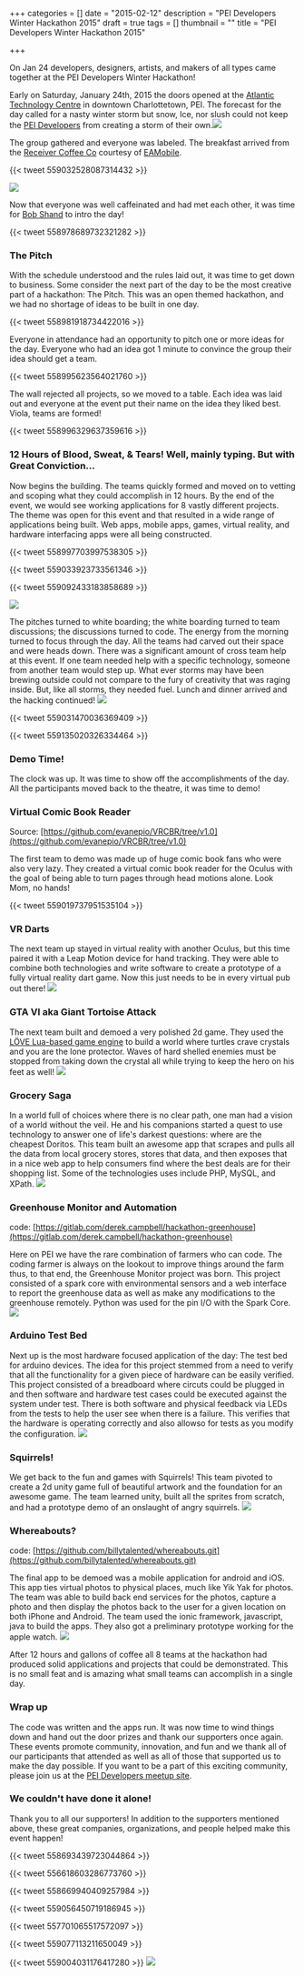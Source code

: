 +++
categories = []
date = "2015-02-12"
description = "PEI Developers Winter Hackathon 2015"
draft = true
tags = []
thumbnail = ""
title = "PEI Developers Winter Hackathon 2015"

+++


On Jan 24 developers, designers, artists, and makers of all types came together at the PEI Developers Winter Hackathon!


Early on Saturday, January 24th, 2015 the doors opened at the [Atlantic Technology Centre](http://www.atlantictechnologycentre.ca/) in downtown Charlottetown, PEI. The forecast for the day called for a nasty winter storm but snow, Ice, nor slush could not keep the [PEI Developers](http://www.meetup.com/PEI-Developers/) from creating a storm of their own.![](/uploads/2017/04/24/16376995635_ba4c7256d8_z-1.jpg)





The group gathered and everyone was labeled. The breakfast arrived from the [Receiver Coffee Co](https://twitter.com/receivercoffee) courtesy of [EAMobile](https://twitter.com/EAMobile).


{{< tweet 559032528087314432 >}}


![](/uploads/2017/04/24/16370923412_a98695bb9f_z.jpg)




Now that everyone was well caffeinated and had met each other, it was time for [Bob Shand](https://twitter.com/feralbob) to intro the day!


{{< tweet 558978689732321282 >}}


### **The Pitch**


With the schedule understood and the rules laid out, it was time to get down to business. Some consider the next part of the day to be the most creative part of a hackathon: The Pitch. This was an open themed hackathon, and we had no shortage of ideas to be built in one day.


{{< tweet 558981918734422016 >}}


Everyone in attendance had an opportunity to pitch one or more ideas for the day. Everyone who had an idea got 1 minute to convince the group their idea should get a team.


{{< tweet 558995623564021760 >}}


The wall rejected all projects, so we moved to a table. Each idea was laid out and everyone at the event put their name on the idea they liked best. Viola, teams are formed!


{{< tweet 558996329637359616 >}}


### **12 Hours of Blood, Sweat, & Tears! Well, mainly typing. But with Great Conviction...**


Now begins the building. The teams quickly formed and moved on to vetting and scoping what they could accomplish in 12 hours. By the end of the event, we would see working applications for 8 vastly different projects. The theme was open for this event and that resulted in a wide range of applications being built. Web apps, mobile apps, games, virtual reality, and hardware interfacing apps were all being constructed.


{{< tweet 558997703997538305 >}}


{{< tweet 559033923733561346 >}}


{{< tweet 559092433183858689 >}}


![](/uploads/2017/04/24/16376955305_13a81c5f9a_z.jpg)




The pitches turned to white boarding; the white boarding turned to team discussions; the discussions turned to code. The energy from the morning turned to focus through the day. All the teams had carved out their space and were heads down. There was a significant amount of cross team help at this event. If one team needed help with a specific technology, someone from another team would step up. What ever storms may have been brewing outside could not compare to the fury of creativity that was raging inside. But, like all storms, they needed fuel. Lunch and dinner arrived and the hacking continued!
![](/uploads/2017/04/24/16376946825_88d881fdda_z.jpg)


{{< tweet 559031470036369409 >}}


{{< tweet 559135020326334464 >}}


### **Demo Time!**


The clock was up. It was time to show off the accomplishments of the day. All the participants moved back to the theatre, it was time to demo!


### **Virtual Comic Book Reader**


Source: [https://github.com/evanepio/VRCBR/tree/v1.0](https://github.com/evanepio/VRCBR/tree/v1.0)


The first team to demo was made up of huge comic book fans who were also very lazy. They created a virtual comic book reader for the Oculus with the goal of being able to turn pages through head motions alone. Look Mom, no hands!


{{< tweet 559019737951535104 >}}


### **VR Darts**


The next team up stayed in virtual reality with another Oculus, but this time paired it with a Leap Motion device for hand tracking. They were able to combine both technologies and write software to create a prototype of a fully virtual reality dart game. Now this just needs to be in every virtual pub out there!
![](/uploads/2017/04/24/15749425134_bb9d2544ae_z.jpg)


### **GTA VI aka Giant Tortoise Attack**


The next team built and demoed a very polished 2d game. They used the [LÖVE Lua-based game engine](https://love2d.org/) to build a world where turtles crave crystals and you are the lone protector. Waves of hard shelled enemies must be stopped from taking down the crystal all while trying to keep the hero on his feet as well!
![](/uploads/2017/04/24/15754551494_8afdd94832_z.jpg)


### **Grocery Saga**


In a world full of choices where there is no clear path, one man had a vision of a world without the veil. He and his companions started a quest to use technology to answer one of life's darkest questions: where are the cheapest Doritos. This team built an awesome app that scrapes and pulls all the data from local grocery stores, stores that data, and then exposes that in a nice web app to help consumers find where the best deals are for their shopping list. Some of the technologies uses include PHP, MySQL, and XPath.
![](/uploads/2017/04/24/notgreen.jpg)


### **Greenhouse Monitor and Automation**


code: [https://gitlab.com/derek.campbell/hackathon-greenhouse](https://gitlab.com/derek.campbell/hackathon-greenhouse)


Here on PEI we have the rare combination of farmers who can code. The coding farmer is always on the lookout to improve things around the farm thus, to that end, the Greenhouse Monitor project was born. This project consisted of a spark core with environmental sensors and a web interface to report the greenhouse data as well as make any modifications to the greenhouse remotely. Python was used for the pin I/O with the Spark Core.
![](/uploads/2017/04/24/me.jpg)


### **Arduino Test Bed**


Next up is the most hardware focused application of the day: The test bed for arduino devices. The idea for this project stemmed from a need to verify that all the functionality for a given piece of hardware can be easily verified. This project consisted of a breadboard where circuts could be plugged in and then software and hardware test cases could be executed against the system under test. There is both software and physical feedback via LEDs from the tests to help the user see when there is a failure. This verifies that the hardware is operating correctly and also allowso for tests as you modify the configuration.
![](/uploads/2017/04/24/matt.jpg)


### **Squirrels!**


We get back to the fun and games with Squirrels! This team pivoted to create a 2d unity game full of beautiful artwork and the foundation for an awesome game. The team learned unity, built all the sprites from scratch, and had a prototype demo of an onslaught of angry squirrels.
![](/uploads/2017/04/24/squi.jpg)


### **Whereabouts?**


code: [https://github.com/billytalented/whereabouts.git](https://github.com/billytalented/whereabouts.git)


The final app to be demoed was a mobile application for android and iOS. This app ties virtual photos to physical places, much like Yik Yak for photos. The team was able to build back end services for the photos, capture a photo and then display the photos back to the user for a given location on both iPhone and Android. The team used the ionic framework, javascript, java to build the apps. They also got a preliminary prototype working for the apple watch.
![](/uploads/2017/04/24/last.jpg)


After 12 hours and gallons of coffee all 8 teams at the hackathon had produced solid applications and projects that could be demonstrated. This is no small feat and is amazing what small teams can accomplish in a single day.


### **Wrap up**


The code was written and the apps run. It was now time to wind things down and hand out the door prizes and thank our supporters once again. These events promote community, innovation, and fun and we thank all of our participants that attended as well as all of those that supported us to make the day possible. If you want to be a part of this exciting community, please join us at the [PEI Developers meetup site](http://www.meetup.com/PEI-Developers/).


### **We couldn't have done it alone!**


Thank you to all our supporters! In addition to the supporters mentioned above, these great companies, organizations, and people helped make this event happen!


{{< tweet 558693439723044864 >}}


{{< tweet 556618603286773760 >}}


{{< tweet 558669940409257984 >}}


{{< tweet 559056450719186945 >}}


{{< tweet 557701065517572097 >}}


{{< tweet 559077113211650049 >}}


{{< tweet 559004031176417280 >}}
![](/uploads/2017/04/24/table.jpg)


